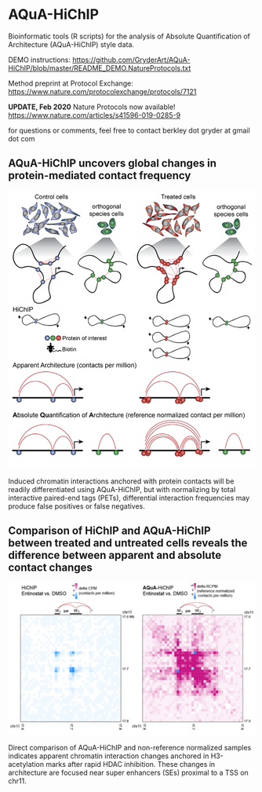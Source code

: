 # AQuA-HiChIP
Bioinformatic tools (R scripts) for the analysis of Absolute Quantification of Architecture (AQuA-HiChIP) style data.

DEMO instructions: https://github.com/GryderArt/AQuA-HiChIP/blob/master/README_DEMO.NatureProtocols.txt

Method preprint at Protocol Exchange: https://www.nature.com/protocolexchange/protocols/7121

**UPDATE, Feb 2020**
Nature Protocols now available! https://www.nature.com/articles/s41596-019-0285-9

for questions or comments, feel free to contact berkley dot gryder at gmail dot com 

## AQuA-HiChIP uncovers global changes in protein-mediated contact frequency
![image](https://github.com/GryderArt/AQuA-HiChIP/raw/master/AQuA_Figure1Artboard%201%404x.png)

Induced chromatin interactions anchored with protein contacts will be readily differentiated using AQuA-HiChIP, but with normalizing by total interactive paired-end tags (PETs), differential interaction frequencies may produce false positives or false negatives. 




## Comparison of HiChIP and AQuA-HiChIP between treated and untreated cells reveals the difference between apparent and absolute contact changes
<img src="https://github.com/GryderArt/AQuA-HiChIP/raw/master/Fig2-AQuA_norm_deltaMYOD1Artboard%201.png"/>

Direct comparison of AQuA-HiChIP and non-reference normalized samples indicates apparent chromatin interaction changes anchored in H3-acetylation marks after rapid HDAC inhibition. These changes in architecture are focused near super enhancers (SEs) proximal to a TSS on chr11.  




